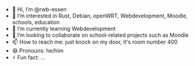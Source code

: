 - 👋 Hi, I’m @rwb-essen
- 👀 I’m interested in Rust, Debian, openWRT, Webdevelopment, Moodle, schools, education
- 🌱 I’m currently learning Webdevelopment
- 💞️ I’m looking to collaborate on school-related projects such as Moodle
- 📫 How to reach me: just knock on my door, it's room number 400
- 😄 Pronouns: he/him
- ⚡ Fun fact: ...

<!---
rwb-essen/rwb-essen is a ✨ special ✨ repository because its `README.md` (this file) appears on your GitHub profile.
You can click the Preview link to take a look at your changes.
--->
